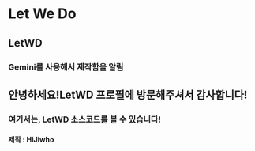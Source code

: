 # Let We Do
## LetWD
### Gemini를 사용해서 제작함을 알림

## 안녕하세요!LetWD 프로필에 방문해주셔서 감사합니다!
### 여기서는, LetWD 소스코드를 볼 수 있습니다!

#### 제작 : HiJiwho
